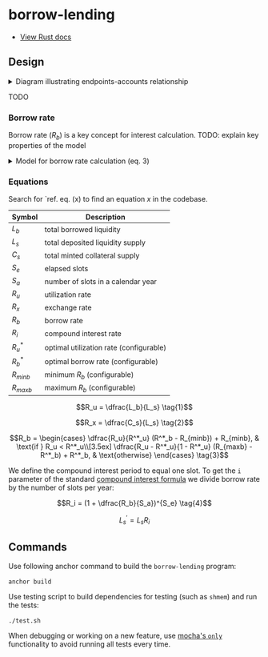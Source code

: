 # borrow-lending

* [View Rust docs][project-rust-docs]

## Design
<details>
<summary markdown="span">Diagram illustrating endpoints-accounts relationship</summary>

![Overview of endpoints](docs/endpoints-accounts-relationship.png)

</details>

TODO

### Borrow rate
Borrow rate ($`R_b`$) is a key concept for interest calculation.
TODO: explain key properties of the model

<details>
<summary markdown="span">Model for borrow rate calculation (eq. 3)</summary>

[![Desmos borrow lending view](docs/borrow_rate_model.png)][desmos-borrow-rate]

_Legend_
- subscript `o` in the image means optimal while in this document we use
    superscript `*`;
- the x axis represents $`R_u`$.

</details>

### Equations
Search for `ref. eq. (x) to find an equation _x_ in the codebase.

| Symbol       | Description |
|---           |--- |
| $`L_b`$      | total borrowed liquidity |
| $`L_s`$      | total deposited liquidity supply |
| $`C_s`$      | total minted collateral supply |
| $`S_e`$      | elapsed slots |
| $`S_a`$      | number of slots in a calendar year |
| $`R_u`$      | utilization rate |
| $`R_x`$      | exchange rate |
| $`R_b`$      | borrow rate |
| $`R_i`$      | compound interest rate |
| $`R^*_u`$    | optimal utilization rate (configurable) |
| $`R^*_b`$    | optimal borrow rate (configurable) |
| $`R_{minb}`$ | minimum $`R_b`$ (configurable) |
| $`R_{maxb}`$ | maximum $`R_b`$ (configurable) |

```math
R_u = \dfrac{L_b}{L_s}
\tag{1}
```

```math
R_x = \dfrac{C_s}{L_s}
\tag{2}
```

```math
R_b =
\begin{cases}
    \dfrac{R_u}{R^*_u} (R^*_b - R_{minb}) + R_{minb},
    & \text{if } R_u < R^*_u\\[3.5ex]
    \dfrac{R_u - R^*_u}{1 - R^*_u} (R_{maxb} - R^*_b) + R^*_b,
    & \text{otherwise}
\end{cases}
\tag{3}
```

We define the compound interest period to equal one slot. To get the `i`
parameter of the standard [compound interest formula][compound-interest-formula]
we divide borrow rate by the number of slots per year:

```math
R_i = (1 + \dfrac{R_b}{S_a})^{S_e}
\tag{4}
```

```math
L^{'}_s = L_s R_i
\tag{5}
```

## Commands
Use following anchor command to build the `borrow-lending` program:

```
anchor build
```

Use testing script to build dependencies for testing (such as `shmem`)
and run the tests:

```
./test.sh
```

When debugging or working on a new feature, use
[mocha's `only`][mocha-exclusive-tests] functionality to avoid running all tests
every time.

[desmos-borrow-rate]: https://www.desmos.com/calculator/1002gfizz0
[compound-interest-formula]: https://en.wikipedia.org/wiki/Compound_interest#Periodic_compounding
[mocha-exclusive-tests]: https://mochajs.org/#exclusive-tests
[project-rust-docs]: https://crypto_project.gitlab.io/defi/borrow-lending/borrow_lending
